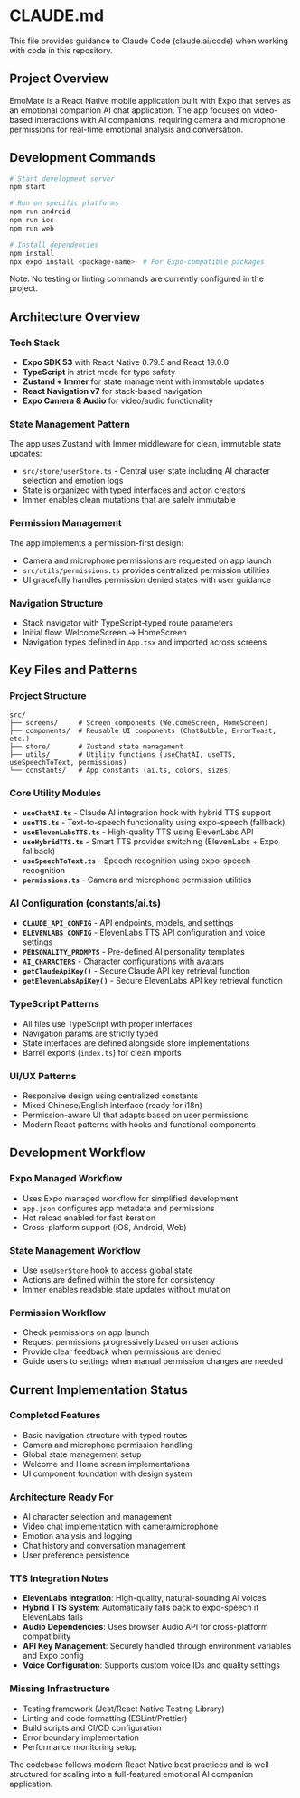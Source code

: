 # CLAUDE.md

This file provides guidance to Claude Code (claude.ai/code) when working with code in this repository.

## Project Overview

EmoMate is a React Native mobile application built with Expo that serves as an emotional companion AI chat application. The app focuses on video-based interactions with AI companions, requiring camera and microphone permissions for real-time emotional analysis and conversation.

## Development Commands

```bash
# Start development server
npm start

# Run on specific platforms
npm run android
npm run ios  
npm run web

# Install dependencies
npm install
npx expo install <package-name>  # For Expo-compatible packages
```

Note: No testing or linting commands are currently configured in the project.

## Architecture Overview

### Tech Stack
- **Expo SDK 53** with React Native 0.79.5 and React 19.0.0
- **TypeScript** in strict mode for type safety
- **Zustand + Immer** for state management with immutable updates
- **React Navigation v7** for stack-based navigation
- **Expo Camera & Audio** for video/audio functionality

### State Management Pattern
The app uses Zustand with Immer middleware for clean, immutable state updates:
- `src/store/userStore.ts` - Central user state including AI character selection and emotion logs
- State is organized with typed interfaces and action creators
- Immer enables clean mutations that are safely immutable

### Permission Management
The app implements a permission-first design:
- Camera and microphone permissions are requested on app launch
- `src/utils/permissions.ts` provides centralized permission utilities
- UI gracefully handles permission denied states with user guidance

### Navigation Structure
- Stack navigator with TypeScript-typed route parameters
- Initial flow: WelcomeScreen → HomeScreen
- Navigation types defined in `App.tsx` and imported across screens

## Key Files and Patterns

### Project Structure
```
src/
├── screens/     # Screen components (WelcomeScreen, HomeScreen)
├── components/  # Reusable UI components (ChatBubble, ErrorToast, etc.)
├── store/       # Zustand state management
├── utils/       # Utility functions (useChatAI, useTTS, useSpeechToText, permissions)
└── constants/   # App constants (ai.ts, colors, sizes)
```

### Core Utility Modules
- **`useChatAI.ts`** - Claude AI integration hook with hybrid TTS support
- **`useTTS.ts`** - Text-to-speech functionality using expo-speech (fallback)
- **`useElevenLabsTTS.ts`** - High-quality TTS using ElevenLabs API
- **`useHybridTTS.ts`** - Smart TTS provider switching (ElevenLabs + Expo fallback)
- **`useSpeechToText.ts`** - Speech recognition using expo-speech-recognition
- **`permissions.ts`** - Camera and microphone permission utilities

### AI Configuration (constants/ai.ts)
- **`CLAUDE_API_CONFIG`** - API endpoints, models, and settings
- **`ELEVENLABS_CONFIG`** - ElevenLabs TTS API configuration and voice settings
- **`PERSONALITY_PROMPTS`** - Pre-defined AI personality templates
- **`AI_CHARACTERS`** - Character configurations with avatars
- **`getClaudeApiKey()`** - Secure Claude API key retrieval function
- **`getElevenLabsApiKey()`** - Secure ElevenLabs API key retrieval function

### TypeScript Patterns
- All files use TypeScript with proper interfaces
- Navigation params are strictly typed
- State interfaces are defined alongside store implementations
- Barrel exports (`index.ts`) for clean imports

### UI/UX Patterns
- Responsive design using centralized constants
- Mixed Chinese/English interface (ready for i18n)
- Permission-aware UI that adapts based on user permissions
- Modern React patterns with hooks and functional components

## Development Workflow

### Expo Managed Workflow
- Uses Expo managed workflow for simplified development
- `app.json` configures app metadata and permissions
- Hot reload enabled for fast iteration
- Cross-platform support (iOS, Android, Web)

### State Management Workflow
- Use `useUserStore` hook to access global state
- Actions are defined within the store for consistency
- Immer enables readable state updates without mutation

### Permission Workflow
- Check permissions on app launch
- Request permissions progressively based on user actions
- Provide clear feedback when permissions are denied
- Guide users to settings when manual permission changes are needed

## Current Implementation Status

### Completed Features
- Basic navigation structure with typed routes
- Camera and microphone permission handling
- Global state management setup
- Welcome and Home screen implementations
- UI component foundation with design system

### Architecture Ready For
- AI character selection and management
- Video chat implementation with camera/microphone
- Emotion analysis and logging
- Chat history and conversation management
- User preference persistence

### TTS Integration Notes
- **ElevenLabs Integration**: High-quality, natural-sounding AI voices
- **Hybrid TTS System**: Automatically falls back to expo-speech if ElevenLabs fails
- **Audio Dependencies**: Uses browser Audio API for cross-platform compatibility
- **API Key Management**: Securely handled through environment variables and Expo config
- **Voice Configuration**: Supports custom voice IDs and quality settings

### Missing Infrastructure
- Testing framework (Jest/React Native Testing Library)
- Linting and code formatting (ESLint/Prettier)
- Build scripts and CI/CD configuration
- Error boundary implementation
- Performance monitoring setup

The codebase follows modern React Native best practices and is well-structured for scaling into a full-featured emotional AI companion application.
